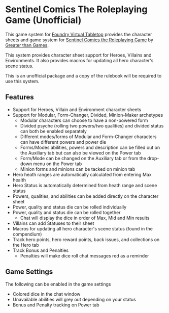 # Sentinel Comics The Roleplaying Game (Unofficial)

This game system for [Foundry Virtual Tabletop](https://foundryvtt.com/) provides the character sheets and game system for [Sentinel Comics the Roleplaying Game](https://greaterthangames.com/product/sentinel-comics-the-role-playing-game-core-rulebook/) by [Greater than Games](https://greaterthangames.com/).

This system provides character sheet support for Heroes, Villains and Environments. It also provides macros for updating all hero character's scene status.

This is an unofficial package and a copy of the rulebook will be required to use this system.

## Features

- Support for Heroes, Villain and Environment character sheets
- Support for Modular, Form-Changer, Divided, Minion-Maker archetypes
    - Modular characters can choose to have a non-powered form
    - Divided psyche (rolling two powers/two qualities) and divided status can both be enabled separately
    - Different modes/forms of Modular and Form-Changer characters can have different powers and power die
    - Forms/Modes abilities, powers and description can be filled out on the Auxiliary tab but can also be viewed on the Power tab
    - Form/Mode can be changed on the Auxiliary tab or from the drop-down menu on the Power tab
    - Minion forms and minions can be tacked on minion tab
- Hero heath ranges are automatically calculated from entering Max health
- Hero Status is automatically determined from heath range and scene status
- Powers, qualities, and abilities can be added directly on the character sheet
- Power, quality and status die can be rolled individually
- Power, quality and status die can be rolled together
    - Chat will display the dice in order of Max, Mid and Min results
- Villains can add Statuses to their sheet
- Macros for updating all hero character's scene status (found in the compendium)
- Track hero points, hero reward points, back issues, and collections on the Hero tab
- Track Bonus and Penalties
    - Penalties will make dice roll chat messages red as a reminder

## Game Settings

The following can be enabled in the game settings
- Colored dice in the chat window
- Unavailable abilities will grey out depending on your status
- Bonus and Penalty tracking on Power tab